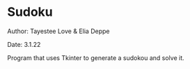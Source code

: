 # Sudoku
Author: Tayestee Love & Elia Deppe

Date: 3.1.22

Program that uses Tkinter to generate a sudokou and solve it.

